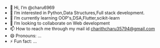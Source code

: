 - 👋 Hi, I’m @charu6969
- 👀 I’m interested in Python,Data Structures,Full stack development.
- 🌱 I’m currently learning OOP's,DSA,Flutter,scikit-learn
- 💞️ I’m looking to collaborate on Web development 
- 📫 How to reach me through my mail id charithcharu35794@gmail.com
- 😄 Pronouns: ...
- ⚡ Fun fact: ...

<!---
charu6969/charu6969 is a ✨ special ✨ repository because its `README.md` (this file) appears on your GitHub profile.
You can click the Preview link to take a look at your changes.
--->
